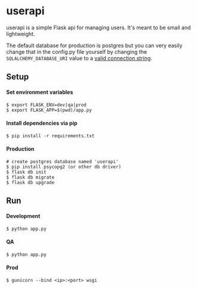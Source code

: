# userapi

userapi is a simple Flask api for managing users. It's meant to be small and lightweight.

The default database for production is postgres but you can very easily change that in the config.py file yourself by changing the ```SQLALCHEMY_DATABASE_URI``` value to a [valid connection string](http://docs.sqlalchemy.org/en/latest/core/engines.html).

## Setup

#### Set environment variables
```
$ export FLASK_ENV=dev|qa|prod
$ export FLASK_APP=$(pwd)/app.py
```

#### Install dependencies via pip
```
$ pip install -r requirements.txt
```

#### Production
```
# create postgres database named 'userapi'
$ pip install psycopg2 (or other db driver)
$ flask db init
$ flask db migrate
$ flask db upgrade
```

## Run

#### Development
```
$ python app.py
```

#### QA
```
$ python app.py
```

#### Prod
```
$ gunicorn --bind <ip>:<port> wsgi
```
